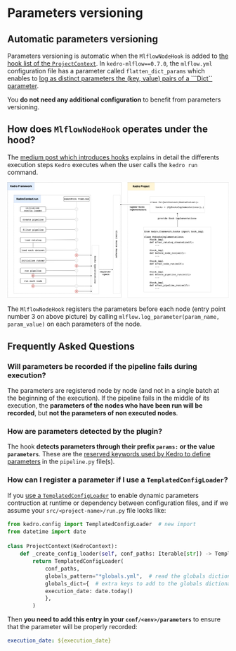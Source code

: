 # Parameters versioning

## Automatic parameters versioning

Parameters versioning is automatic when the ``MlflowNodeHook`` is added to [the hook list of the ``ProjectContext``](../02_installation/02_setup.md#declaring-kedro-mlflow-hooks). In ``kedro-mlflow==0.7.0``, the `mlflow.yml` configuration file has a parameter called ``flatten_dict_params`` which enables to [log as distinct parameters the (key, value) pairs of a ```Dict`` parameter](../07_python_objects/02_Hooks.md).

You **do not need any additional configuration** to benefit from parameters versioning.

## How does ``MlflowNodeHook`` operates under the hood?

The [medium post which introduces hooks](https://medium.com/quantumblack/introducing-kedro-hooks-fd5bc4c03ff5) explains in detail the differents execution steps ``Kedro`` executes when the user calls the ``kedro run`` command.

![](../imgs/hook_registration_process.png)

The `MlflowNodeHook` registers the parameters before each node (entry point number 3 on above picture) by calling `mlflow.log_parameter(param_name, param_value)` on each parameters of the node.

## Frequently Asked Questions

### Will parameters be recorded if the pipeline fails during execution?

The parameters are registered node by node (and not in a single batch at the beginning of the execution). If the pipeline fails in the middle of its execution, the **parameters of the nodes who have been run will be recorded**, but **not the parameters of non executed nodes**.

### How are parameters detected by the plugin?

The hook **detects parameters through their prefix ``params:`` or the value ``parameters``**. These are the [reserved keywords used by Kedro to define parameters](https://kedro.readthedocs.io/en/stable/03_tutorial/04_create_pipelines.html?highlight=params%3A#working-with-multiple-pipelines) in the ``pipeline.py`` file(s).  

### How can I register a parameter if I use a ``TemplatedConfigLoader``?

If you [use a ``TemplatedConfigLoader``](https://kedro.readthedocs.io/en/latest/04_kedro_project_setup/02_configuration.html#templating-configuration) to enable dynamic parameters contruction at runtime or dependency between configuration files, and if we assume your ``src/<project-name>/run.py`` file looks like:

```python
from kedro.config import TemplatedConfigLoader  # new import
from datetime import date

class ProjectContext(KedroContext):
    def _create_config_loader(self, conf_paths: Iterable[str]) -> TemplatedConfigLoader:
        return TemplatedConfigLoader(
            conf_paths,
            globals_pattern="*globals.yml",  # read the globals dictionary from project config
            globals_dict={  # extra keys to add to the globals dictionary, take precedence over globals_pattern
            execution_date: date.today()
            },
        )
```

Then **you need to add this entry in your ``conf/<env>/parameters``** to ensure that the parameter will be properly recorded:

```yaml
execution_date: ${execution_date}
```
